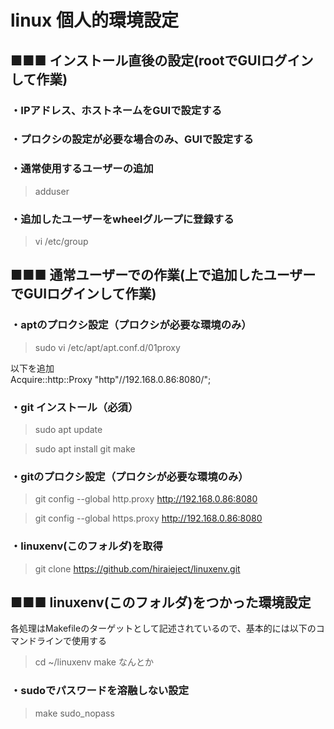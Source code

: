 
# linux 個人的環境設定

## ■■■ インストール直後の設定(rootでGUIログインして作業)
### ・IPアドレス、ホストネームをGUIで設定する
### ・プロクシの設定が必要な場合のみ、GUIで設定する
### ・通常使用するユーザーの追加
> adduser <username>
### ・追加したユーザーをwheelグループに登録する
> vi /etc/group

## ■■■ 通常ユーザーでの作業(上で追加したユーザーでGUIログインして作業)

### ・aptのプロクシ設定（プロクシが必要な環境のみ）

> sudo vi /etc/apt/apt.conf.d/01proxy

以下を追加<br>
Acquire::http::Proxy "http"//192.168.0.86:8080/";

### ・git インストール（必須）

> sudo apt update

> sudo apt install git make

### ・gitのプロクシ設定（プロクシが必要な環境のみ）

> git config --global http.proxy http://192.168.0.86:8080

> git config --global https.proxy http://192.168.0.86:8080

### ・linuxenv(このフォルダ)を取得

> git clone https://github.com/hiraieject/linuxenv.git

## ■■■ linuxenv(このフォルダ)をつかった環境設定
各処理はMakefileのターゲットとして記述されているので、基本的には以下のコマンドラインで使用する
> cd ~/linuxenv
> make なんとか

### ・sudoでパスワードを溶融しない設定
> make sudo_nopass


